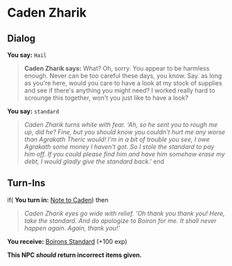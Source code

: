 # Caden Zharik

## Dialog

**You say:** `Hail`



>**Caden Zharik says:** What?  Oh, sorry.  You appear to be harmless enough.  Never can be too careful these days, you know.  Say. as long as you're here, would you care to have a look at my stock of supplies and see if there's anything you might need?  I worked really hard to scrounge this together, won't you just like to have a look?

**You say:** `standard`



>*Caden Zharik turns white with fear. 'Ah, so he sent you to rough me up, did he? Fine, but you should know you couldn't hurt me any worse than Agrakath Theric would! I'm in a bit of trouble you see, I owe Agrakath some money I haven't got. So I stole the standard to pay him off. If you could please find him and have him somehow erase my debt, I would gladly give the standard back.'*
end

## Turn-Ins



if( **You turn in:** [Note to Caden](/item/28084)) then


>*Caden Zharik eyes go wide with relief. 'Oh thank you thank you! Here, take the standard. And do apologize to Boiron for me. It shall never happen again. Again, thank you!'*





 **You receive:**  [Boirons Standard](/item/28085) (+100 exp)

**This NPC *should* return incorrect items given.**
